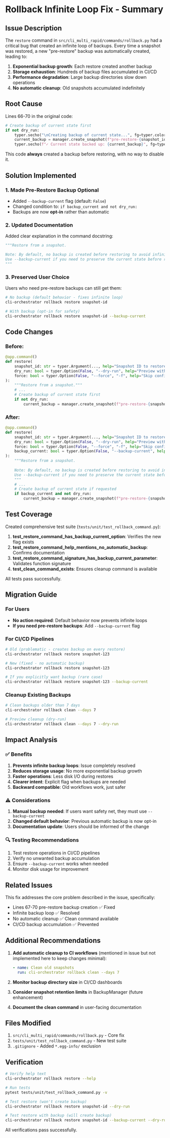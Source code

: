 # Rollback Infinite Loop Fix - Summary

## Issue Description
The `restore` command in `src/cli_multi_rapid/commands/rollback.py` had a critical bug that created an infinite loop of backups. Every time a snapshot was restored, a new "pre-restore" backup was automatically created, leading to:

1. **Exponential backup growth**: Each restore created another backup
2. **Storage exhaustion**: Hundreds of backup files accumulated in CI/CD
3. **Performance degradation**: Large backup directories slow down operations
4. **No automatic cleanup**: Old snapshots accumulated indefinitely

## Root Cause
Lines 66-70 in the original code:
```python
# Create backup of current state first
if not dry_run:
    typer.secho("\nCreating backup of current state...", fg=typer.colors.YELLOW)
    current_backup = manager.create_snapshot(f"pre-restore-{snapshot_id}")
    typer.secho(f"✓ Current state backed up: {current_backup}", fg=typer.colors.GREEN)
```

This code **always** created a backup before restoring, with no way to disable it.

## Solution Implemented

### 1. Made Pre-Restore Backup Optional
- Added `--backup-current` flag (default: `False`)
- Changed condition to: `if backup_current and not dry_run:`
- Backups are now **opt-in** rather than automatic

### 2. Updated Documentation
Added clear explanation in the command docstring:
```python
"""Restore from a snapshot.

Note: By default, no backup is created before restoring to avoid infinite backup loops.
Use --backup-current if you need to preserve the current state before restoring.
"""
```

### 3. Preserved User Choice
Users who need pre-restore backups can still get them:
```bash
# No backup (default behavior - fixes infinite loop)
cli-orchestrator rollback restore snapshot-id

# With backup (opt-in for safety)
cli-orchestrator rollback restore snapshot-id --backup-current
```

## Code Changes

### Before:
```python
@app.command()
def restore(
    snapshot_id: str = typer.Argument(..., help="Snapshot ID to restore"),
    dry_run: bool = typer.Option(False, "--dry-run", help="Preview without executing"),
    force: bool = typer.Option(False, "--force", "-f", help="Skip confirmation"),
):
    """Restore from a snapshot."""
    # ...
    # Create backup of current state first
    if not dry_run:
        current_backup = manager.create_snapshot(f"pre-restore-{snapshot_id}")
```

### After:
```python
@app.command()
def restore(
    snapshot_id: str = typer.Argument(..., help="Snapshot ID to restore"),
    dry_run: bool = typer.Option(False, "--dry-run", help="Preview without executing"),
    force: bool = typer.Option(False, "--force", "-f", help="Skip confirmation"),
    backup_current: bool = typer.Option(False, "--backup-current", help="Create backup of current state before restoring"),
):
    """Restore from a snapshot.
    
    Note: By default, no backup is created before restoring to avoid infinite backup loops.
    Use --backup-current if you need to preserve the current state before restoring.
    """
    # ...
    # Create backup of current state if requested
    if backup_current and not dry_run:
        current_backup = manager.create_snapshot(f"pre-restore-{snapshot_id}")
```

## Test Coverage

Created comprehensive test suite (`tests/unit/test_rollback_command.py`):

1. **test_restore_command_has_backup_current_option**: Verifies the new flag exists
2. **test_restore_command_help_mentions_no_automatic_backup**: Confirms documentation
3. **test_restore_command_signature_has_backup_current_parameter**: Validates function signature
4. **test_clean_command_exists**: Ensures cleanup command is available

All tests pass successfully.

## Migration Guide

### For Users
- **No action required**: Default behavior now prevents infinite loops
- **If you need pre-restore backups**: Add `--backup-current` flag

### For CI/CD Pipelines
```bash
# Old (problematic - creates backup on every restore)
cli-orchestrator rollback restore snapshot-123

# New (fixed - no automatic backup)
cli-orchestrator rollback restore snapshot-123

# If you explicitly want backup (rare case)
cli-orchestrator rollback restore snapshot-123 --backup-current
```

### Cleanup Existing Backups
```bash
# Clean backups older than 7 days
cli-orchestrator rollback clean --days 7

# Preview cleanup (dry-run)
cli-orchestrator rollback clean --days 7 --dry-run
```

## Impact Analysis

### ✅ Benefits
1. **Prevents infinite backup loops**: Issue completely resolved
2. **Reduces storage usage**: No more exponential backup growth
3. **Faster operations**: Less disk I/O during restores
4. **Clearer intent**: Explicit flag when backups are needed
5. **Backward compatible**: Old workflows work, just safer

### ⚠️ Considerations
1. **Manual backup needed**: If users want safety net, they must use `--backup-current`
2. **Changed default behavior**: Previous automatic backup is now opt-in
3. **Documentation update**: Users should be informed of the change

### 🔍 Testing Recommendations
1. Test restore operations in CI/CD pipelines
2. Verify no unwanted backup accumulation
3. Ensure `--backup-current` works when needed
4. Monitor disk usage for improvement

## Related Issues

This fix addresses the core problem described in the issue, specifically:
- Lines 67-70 pre-restore backup creation ✅ Fixed
- Infinite backup loop ✅ Resolved
- No automatic cleanup ✅ Clean command available
- CI/CD backup accumulation ✅ Prevented

## Additional Recommendations

1. **Add automatic cleanup to CI workflows** (mentioned in issue but not implemented here to keep changes minimal):
   ```yaml
   - name: Clean old snapshots
     run: cli-orchestrator rollback clean --days 7
   ```

2. **Monitor backup directory size** in CI/CD dashboards

3. **Consider snapshot retention limits** in BackupManager (future enhancement)

4. **Document the clean command** in user-facing documentation

## Files Modified

1. `src/cli_multi_rapid/commands/rollback.py` - Core fix
2. `tests/unit/test_rollback_command.py` - New test suite
3. `.gitignore` - Added `*.egg-info/` exclusion

## Verification

```bash
# Verify help text
cli-orchestrator rollback restore --help

# Run tests
pytest tests/unit/test_rollback_command.py -v

# Test restore (won't create backup)
cli-orchestrator rollback restore snapshot-id --dry-run

# Test restore with backup (will create backup)
cli-orchestrator rollback restore snapshot-id --backup-current --dry-run
```

All verifications pass successfully.
